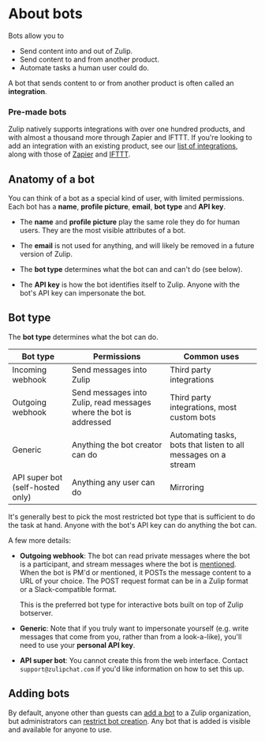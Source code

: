 # About bots

Bots allow you to

* Send content into and out of Zulip.
* Send content to and from another product.
* Automate tasks a human user could do.

A bot that sends content to or from another product is often called an
**integration**.

### Pre-made bots

Zulip natively supports integrations with over one hundred products, and with
almost a thousand more through Zapier and IFTTT. If you're looking to add an
integration with an existing product, see our
[list of integrations](/integrations), along with those of
[Zapier](https://zapier.com/apps) and [IFTTT](https://ifttt.com/search).

## Anatomy of a bot

You can think of a bot as a special kind of user, with limited permissions.
Each bot has a **name**, **profile picture**, **email**, **bot type** and **API key**.

* The **name** and **profile picture** play the same role they do for human users. They
are the most visible attributes of a bot.

* The **email** is not used for anything, and will likely be removed in a
future version of Zulip.

* The **bot type** determines what the bot can and can't do (see below).

* The **API key** is how the bot identifies itself to Zulip. Anyone with the
  bot's API key can impersonate the bot.

## Bot type

The **bot type** determines what the bot can do.

Bot type | Permissions | Common uses
---|---|---
Incoming webhook | Send messages into Zulip | Third party integrations
Outgoing webhook | Send messages into Zulip, read messages where the bot is addressed | Third party integrations, most custom bots <!-- # ignorelongline -->
Generic | Anything the bot creator can do | Automating tasks, bots that listen to all messages on a stream
API super bot (self-hosted only) | Anything any user can do | Mirroring

It's generally best to pick the most restricted bot type that is sufficient
to do the task at hand. Anyone with the bot's API key can do anything the
bot can.

A few more details:

* **Outgoing webhook**: The bot can read private messages where the bot is a
  participant, and stream messages where the bot is [mentioned](/help/mention-a-user-or-group). When the
  bot is PM'd or mentioned, it POSTs the message content to a URL of your
  choice. The POST request format can be in a Zulip format or a
  Slack-compatible format.

    This is the preferred bot type for interactive bots built on top of Zulip
    botserver.

* **Generic**: Note that if you truly want to impersonate yourself
  (e.g. write messages that come from you, rather than from a look-a-like),
  you'll need to use your **personal API key**.

* **API super bot**: You cannot create this from the web interface. Contact
  `support@zulipchat.com` if you'd like information on how to set this up.

## Adding bots

By default, anyone other than guests can [add a bot](/help/add-a-bot-or-integration) to a
Zulip organization, but administrators can
[restrict bot creation](/help/restrict-bot-creation). Any bot that is added
is visible and available for anyone to use.
